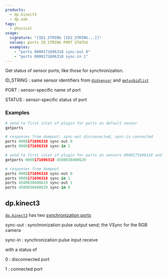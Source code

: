 ```yaml
---
products:
  - dp.kinect3
  - dp.oak
tags:
  - physical
usage:
  signature: "[ID1_STRING [ID2_STRING...]]"
  values: ports ID_STRING PORT STATUS
  examples:
    - "ports 0000171696318 sync-out 0"
    - "ports 0000171696318 sync-in 1"
---
```


Get status of sensor ports; like those for synchronization.

ID_STRING
: same sensor identifiers from [`@idsensor`](../attributes/idsensor.md)
  and [`getusbidlist`](getusbidlist.md)

PORT
: sensor-specific name of port

STATUS
: sensor-specific status of port

### Examples

```python
# send to first inlet of plugin for ports on default sensor
getports

# responses from dumpout: sync-out disconnected, sync-in connected
ports 0000171696318 sync-out 0
ports 0000171696318 sync-in 1

# send to first inlet of plugin for ports on sensors 0000171696318 and 4580030408629
getports 0000171696318 4580030408629

# responses from dumpout
ports 0000171696318 sync-out 0
ports 0000171696318 sync-in 1
ports 4580030408629 sync-out 1
ports 4580030408629 sync-in 0
```

## dp.kinect3

[`dp.kinect3`](../dp.kinect3.md) has two
[synchronization ports](https://learn.microsoft.com/en-US/azure/Kinect-dk/multi-camera-sync)

sync-out
: synchronization pulse output send; the VSync for the RGB camera

sync-in
: synchronization pulse input receive

with a status of

0
: disconnected port

1
: connected port
